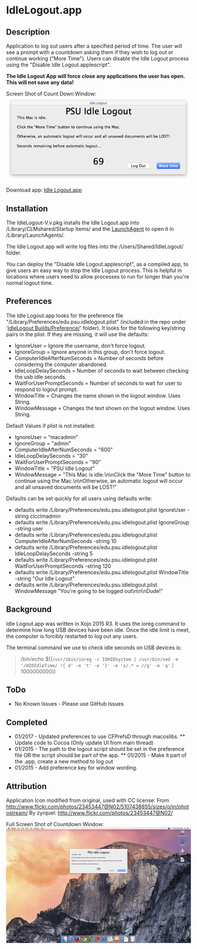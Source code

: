 IdleLogout.app
==============

Description
------------
Application to log out users after a specified period of time. The user will see a prompt with a countdown asking them if they wish to log out or continue working ("More Time"). Users can disable the Idle Logout process using the "Disable Idle Logout.applescript".

**The Idle Logout App will force close any applications the user has open. This will not save any data!**

Screen Shot of Count Down Window:
![window]

Download app: [Idle Logout.app](https://github.com/CLCMacTeam/IdleLogout/releases)

Installation
-------------

The IdleLogout-V.v.pkg installs the Idle Logout.app into /Library/CLMshared/Startup Items/ and the [LaunchAgent](https://github.com/CLCMacTeam/IdleLogout/tree/master/IdleLogout%20Builds/LauchAgent) to open it in /Library/LaunchAgents/.

The Idle Logout.app will write log files into the /Users/Shared/IdleLogout/ folder.

You can deploy the "Disable Idle Logout.applescript", as a compiled app, to give users an easy way to stop the Idle Logout process. This is helpful in locations where users need to allow processes to run for longer than you're normal logout time.


Preferences
-------------
The Idle Logout.app looks for the preference file "/Library/Preferences/edu.psu.idlelogout.plist" (included in the repo under '[IdleLogout Builds/Preference/](https://github.com/CLCMacTeam/IdleLogout/tree/master/IdleLogout%20Builds/Preference)' folder). It looks for the following key/string pairs in the plist. If they are missing, it will use the defaults:

* IgnoreUser = Ignore the username, don't force logout.
* IgnoreGroup = Ignore anyone in this group, don't force logout.
* ComputerIdleAfterNumSeconds = Number of seconds before considering the computer abandoned.
* IdleLoopDelaySeconds = Number of seconds to wait between checking the usb idle seconds.
* WaitForUserPromptSeconds = Number of seconds to wait for user to respond to logout prompt.
* WindowTitle = Changes the name shown in the logout window. Uses String.
* WindowMessage = Changes the text shown on the logout window. Uses String.

Default Values if plist is not installed:

* IgnoreUser = "macadmin"
* IgnoreGroup = "admin"
* ComputerIdleAfterNumSeconds = "600"
* IdleLoopDelaySeconds = "30"
* WaitForUserPromptSeconds = "90"
* WindowTitle = "PSU Idle Logout"
* WindowMessage = "This Mac is idle.\n\nClick the \"More Time\" button to continue using the Mac.\n\nOtherwise, an automatic logout will occur and all unsaved documents will be LOST!"

Defaults can be set quickly for all users using defaults write:

* defaults write /Library/Preferences/edu.psu.idlelogout.plist IgnoreUser -string clcclmadmin
* defaults write /Library/Preferences/edu.psu.idlelogout.plist IgnoreGroup -string user
* defaults write /Library/Preferences/edu.psu.idlelogout.plist ComputerIdleAfterNumSeconds -string 10
* defaults write /Library/Preferences/edu.psu.idlelogout.plist IdleLoopDelaySeconds -string 5
* defaults write /Library/Preferences/edu.psu.idlelogout.plist WaitForUserPromptSeconds -string 120
* defaults write /Library/Preferences/edu.psu.idlelogout.plist WindowTitle -string "Our Idle Logout"
* defaults write /Library/Preferences/edu.psu.idlelogout.plist WindowMessage "You're going to be logged out\n\n\nDude\!"

Background
------------
Idle Logout.app was written in Xojo 2015 R3. It uses the ioreg command to determine how long USB devices have been idle. Once the idle limit is meet, the computer is forcibly restarted to log out any users.

The terminal command we use to check idle seconds on USB devices is:
> /bin/echo $((`/usr/sbin/ioreg -c IOHIDSystem | /usr/bin/sed -e '/HIDIdleTime/ !{ d' -e 't' -e '}' -e 's/.* = //g' -e 'q'` / 1000000000))

ToDo
-------------
* No Known Issues - Please use GitHub Issues

Completed
------------
* 01/2017 - Updated preferences to use CFPrefsD through macoslibs.
** Update code to Cocoa (Only update UI from main thread)
* 01/2015 - The path to the logout script should be set in the preference file OR the script should be part of the app.
** 01/2015 - Make it part of the .app, create a new method to log out
* 01/2015 - Add preference key for window wording.

Attribution
------------
Application Icon modified from original, used with CC license:
From http://www.flickr.com/photos/23453447@N02/5107438855/sizes/o/in/photostream/
By zyrquel: http://www.flickr.com/photos/23453447@N02/

Full Screen Shot of Countdown Window:
![full]

[full]: https://github.com/CLCMacTeam/IdleLogout/blob/master/IdleLogout%20app/screenshots/full.png?raw=true "Full Screen Shot"
[window]: https://github.com/CLCMacTeam/IdleLogout/blob/master/IdleLogout%20app/screenshots/window.png?raw=true "Windowed Screen Shot"
